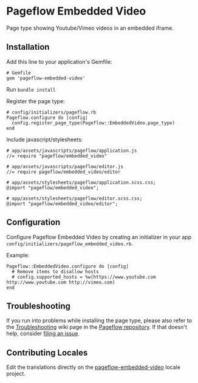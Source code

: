 # Pageflow Embedded Video

Page type showing Youtube/Vimeo videos in an embedded iframe.

## Installation

Add this line to your application's Gemfile:

    # Gemfile
    gem 'pageflow-embedded-video'

Run `bundle install`

Register the page type:

    # config/initializers/pageflow.rb
    Pageflow.configure do |config|
      config.register_page_type(Pageflow::EmbeddedVideo.page_type)
    end

Include javascript/stylesheets:

    # app/assets/javascripts/pageflow/application.js
    //= require "pageflow/embedded_video"

    # app/assets/javascripts/pageflow/editor.js
    //= require pageflow/embedded_video/editor

    # app/assets/stylesheets/pageflow/application.scss.css;
    @import "pageflow/embedded_video";

    # app/assets/stylesheets/pageflow/editor.scss.css;
    @import "pageflow/embedded_video/editor";


## Configuration

Configure Pageflow Embedded Video by creating an initializer in your app
`config/initializers/pageflow_embedded_video.rb`.

Example:

    Pageflow::EmbeddedVideo.configure do |config|
      # Remove items to disallow hosts
      # config.supported_hosts = %w(https://www.youtube.com http://www.youtube.com http://vimeo.com)
    end

## Troubleshooting

If you run into problems while installing the page type, please also refer to the
[Troubleshooting](https://github.com/codevise/pageflow/wiki/Troubleshooting) wiki
page in the [Pageflow  repository](https://github.com/codevise/pageflow). If that
doesn't help, consider
[filing an issue](https://github.com/codevise/pageflow-embedded-video/issues).


## Contributing Locales

Edit the translations directly on the
[pageflow-embedded-video](http://www.localeapp.com/projects/public?search=tf/pageflow-embedded-video)
locale project.
